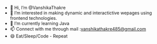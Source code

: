 - 👋 Hi, I’m @VanshikaThakre
- 👀 I’m interested in making dynamic and interactictive wepages using frontend technologies.
- 🌱 I’m currently learning Java 
- 📫 Connect with me through mail :vanshikathakre485@gmail.com
- 😄 Eat/Sleep/Code - Repeat

<!---
VanshikaThakre/VanshikaThakre is a ✨ special ✨ repository because its `README.md` (this file) appears on your GitHub profile.
You can click the Preview link to take a look at your changes.
--->
